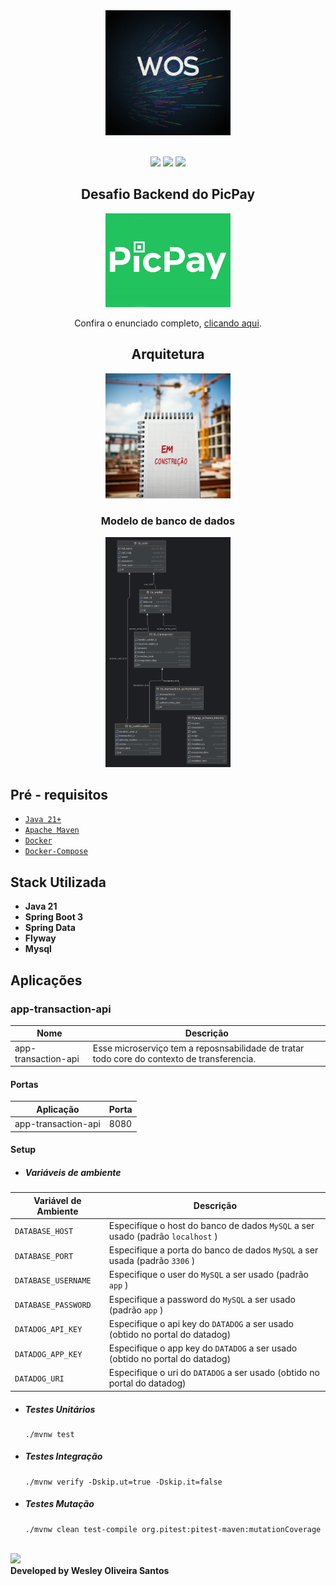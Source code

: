 <div align="center" width="100%">
    <img src="../asserts/logo-wos.jpg" alt="logo" width="200" height="auto" />
</div>

<br>

<div align="center">

![](https://img.shields.io/badge/Autor-Wesley%20Oliveira%20Santos-brightgreen)
![](https://img.shields.io/badge/Language-java-brightgreen)
![](https://img.shields.io/badge/Framework-springboot-brightgreen)

</div>

<div align="center">

  ## Desafio Backend do PicPay
  <img src="../asserts/picpay-logo.jpg" alt="logo" width="200" height="auto" />

  Confira o enunciado completo, [clicando aqui](./problem.md).

</div>

<div align="center">

  ## Arquitetura
  <img src="../asserts/em-construcao.jpg" alt="logo" width="200" height="auto" />

  ### Modelo de banco de dados
  <img src="../asserts/db-transactions.png" alt="logo" width="200" height="auto" />


</div>

##  Pré - requisitos

- [ `Java 21+` ](https://www.oracle.com/java/technologies/downloads/#java21)
- [ `Apache Maven`](https://maven.apache.org/download.cgi)
- [ `Docker` ](https://www.docker.com/)
- [ `Docker-Compose` ](https://docs.docker.com/compose/install/)

## Stack Utilizada
- **Java 21**
- **Spring Boot 3**
- **Spring Data**
- **Flyway**
- **Mysql**

## Aplicações

### app-transaction-api
| Nome                | Descrição |
|---------------------|-------|
| app-transaction-api | Esse microserviço tem a reposnsabilidade de tratar todo core do contexto de transferencia. |

#### Portas
| Aplicação          | Porta |
|--------------------|-------|
| app-transaction-api| 8080  |

#### Setup

- ##### Variáveis de ambiente

| Variável de Ambiente  | Descrição                                                                      |
|-----------------------|--------------------------------------------------------------------------------|
| `DATABASE_HOST`       | Especifique o host do banco de dados `MySQL` a ser usado (padrão `localhost` ) |
| `DATABASE_PORT`       | Especifique a porta do banco de dados `MySQL` a ser usada (padrão `3306` )     |
| `DATABASE_USERNAME`   | Especifique o user do `MySQL` a ser usado (padrão `app` )                      |
| `DATABASE_PASSWORD`   | Especifique a password do `MySQL` a ser usado (padrão `app` )                  |
| `DATADOG_API_KEY`     | Especifique o api key do `DATADOG`  a ser usado (obtido no portal do datadog)  |
| `DATADOG_APP_KEY`     | Especifique o app key do `DATADOG`  a ser usado (obtido no portal do datadog)  |
| `DATADOG_URI`         | Especifique o uri do `DATADOG`  a ser usado (obtido no portal do datadog)      |

- ##### Testes Unitários
  ```
  ./mvnw test
  ```

- ##### Testes Integração
  ```
  ./mvnw verify -Dskip.ut=true -Dskip.it=false
  ```

- ##### Testes Mutação
  ```
  ./mvnw clean test-compile org.pitest:pitest-maven:mutationCoverage
  ```

</br>
<a href="https://www.linkedin.com/in/wesleyosantos91/" target="_blank">
  <img src="https://img.shields.io/badge/LinkedIn-0077B5?style=for-the-badge&logo=linkedin&logoColor=white" target="_blank" />
</a>

</br>
<b>Developed by Wesley Oliveira Santos</b>